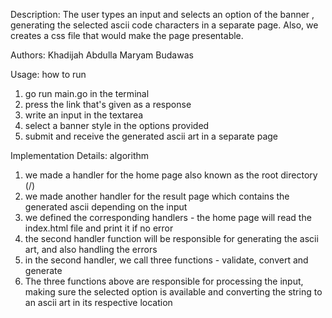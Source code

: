 Description:
The user types an input and selects an option of the banner , generating the selected ascii code characters in a separate page. Also, we creates a css file that would make the page presentable.

Authors: 
Khadijah Abdulla 
Maryam Budawas

Usage: how to run 
1) go run main.go in the terminal
2) press the link that's given as a response
3) write an input in the textarea
4) select a banner style in the options provided
5) submit and receive the generated ascii art in a separate page

Implementation Details: algorithm
   1) we made a handler for the home page also known as the root directory (/)
   2) we made another handler for the result page which contains the generated ascii depending on the input
   3) we defined the corresponding handlers - the home page will read the index.html file and print it if no error
   4) the second handler function will be responsible for generating the ascii art, and also handling the errors
   5) in the second handler, we call three functions - validate, convert and generate
   6) The three functions above are responsible for processing the input, making sure the selected option is available and converting the string to an ascii art in its respective location
